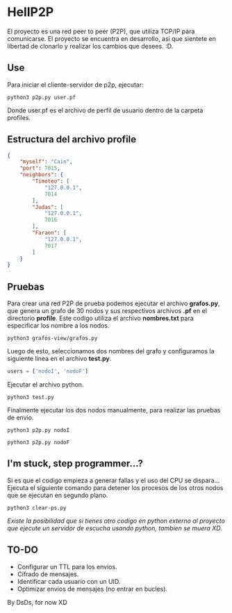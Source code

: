 # HellP2P

El proyecto es una red peer to peer (P2P), que utiliza TCP/IP para comunicarse. El proyecto se encuentra en desarrollo, asi que sientete en libertad de clonarlo y realizar los cambios que desees. :D.

## Use

Para iniciar el cliente-servidor de p2p, ejecutar:

```shell
python3 p2p.py user.pf
```

Donde user.pf es el archivo de perfil de usuario dentro de la carpeta profiles.

## Estructura del archivo profile

```json
{
    "myself": "Cain",
    "port": 7015,
    "neighbors": {
        "Timoteo": [
            "127.0.0.1",
            7014
        ],
        "Judas": [
            "127.0.0.1",
            7016
        ],
        "Faraon": [
            "127.0.0.1",
            7017
        ]
    }
}
```

## Pruebas

Para crear una red P2P de prueba podemos ejecutar el archivo **grafos.py**, que genera un grafo de 30 nodos y sus respectivos archivos **.pf** en el directorio **profile**. Este codigo utiliza el archivo **nombres.txt** para especificar los nombre a los nodos.

```shell
python3 grafos-view/grafos.py
```

Luego de esto, seleccionamos dos nombres del grafo y configuramos la siguiente linea en el archivo **test.py**.

```python
users = ['nodoI', 'nodoF']
```

Ejecutar el archivo python.

```shell
python3 test.py
```

Finalmente ejecutar los dos nodos manualmente, para realizar las pruebas de envio.

```shell
python3 p2p.py nodoI
```

```shell
python3 p2p.py nodoF
```

## I'm stuck, step programmer...?

Si es que el codigo empieza a generar fallas y el uso del CPU se dispara... Ejecuta el siguiente comando para detener los procesos de los otros nodos que se ejecutan en segundo plano.

```shell
python3 clear-ps.py
```

*Existe la posibilidad que si tienes otro codigo en python externo al proyecto que ejecute un servidor de escucha usando python, tambien se muera XD.*

## TO-DO
- Configurar un TTL para los envios.
- Cifrado de mensajes.
- Identificar cada usuario con un UID.
- Optimizar envios de mensajes (no entrar en bucles).

By DsDs, for now XD